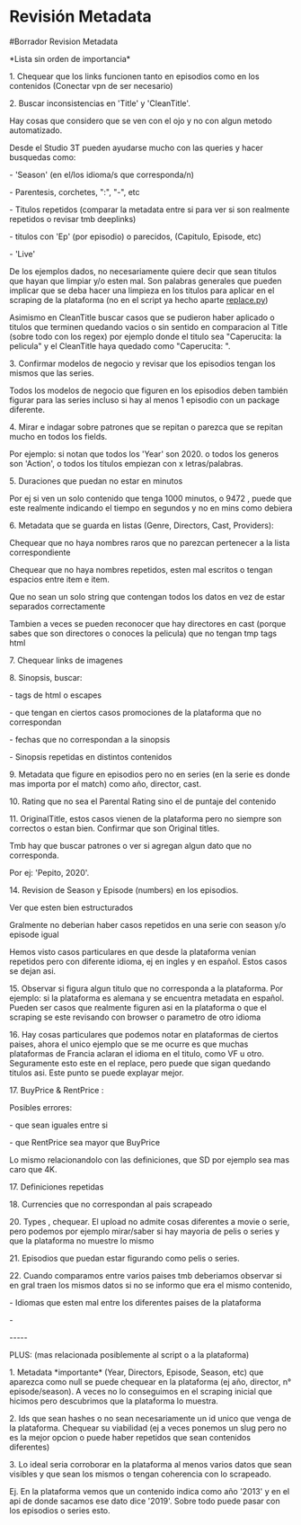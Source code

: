 # Revisión Metadata

#Borrador Revision Metadata

\*Lista sin orden de importancia\*

  

  

1\. Chequear que los links funcionen tanto en episodios como en los contenidos (Conectar vpn de ser necesario)

  

  

2\. Buscar inconsistencias en 'Title' y 'CleanTitle'.

Hay cosas que considero que se ven con el ojo y no con algun metodo automatizado.

Desde el Studio 3T pueden ayudarse mucho con las queries y hacer busquedas como:

\- 'Season' (en el/los idioma/s que corresponda/n)

\- Parentesis, corchetes, ":", "-", etc

\- Titulos repetidos (comparar la metadata entre si para ver si son realmente repetidos o revisar tmb deeplinks)

\- titulos con 'Ep' (por episodio) o parecidos, (Capitulo, Episode, etc)

\- 'Live'

De los ejemplos dados, no necesariamente quiere decir que sean titulos que hayan que limpiar y/o esten mal. Son palabras generales que pueden implicar que se deba hacer una limpieza en los titulos para aplicar en el scraping de la plataforma (no en el script ya hecho aparte [replace.py](http://replace.py))

  

Asimismo en CleanTitle buscar casos que se pudieron haber aplicado o titulos que terminen quedando vacios o sin sentido en comparacion al Title (sobre todo con los regex) por ejemplo donde el titulo sea "Caperucita: la pelicula" y el CleanTitle haya quedado como "Caperucita: ".

  

  

3\. Confirmar modelos de negocio y revisar que los episodios tengan los mismos que las series.

Todos los modelos de negocio que figuren en los episodios deben también figurar para las series incluso si hay al menos 1 episodio con un package diferente.

  

  

4\. Mirar e indagar sobre patrones que se repitan o parezca que se repitan mucho en todos los fields.

Por ejemplo: si notan que todos los 'Year' son 2020. o todos los generos son 'Action', o todos los títulos empiezan con x letras/palabras.

  

  

5\. Duraciones que puedan no estar en minutos

Por ej si ven un solo contenido que tenga 1000 minutos, o 9472 , puede que este realmente indicando el tiempo en segundos y no en mins como debiera

  

  

6\. Metadata que se guarda en listas (Genre, Directors, Cast, Providers):

Chequear que no haya nombres raros que no parezcan pertenecer a la lista correspondiente

Chequear que no haya nombres repetidos, esten mal escritos o tengan espacios entre item e item.

Que no sean un solo string que contengan todos los datos en vez de estar separados correctamente

Tambien a veces se pueden reconocer que hay directores en cast (porque sabes que son directores o conoces la pelicula) que no tengan tmp tags html

  

  

7\. Chequear links de imagenes

  

  

8\. Sinopsis, buscar:

\- tags de html o escapes

\- que tengan en ciertos casos promociones de la plataforma que no correspondan

\- fechas que no correspondan a la sinopsis

\- Sinopsis repetidas en distintos contenidos

  

  

9\. Metadata que figure en episodios pero no en series (en la serie es donde mas importa por el match) como año, director, cast.

  

  

10\. Rating que no sea el Parental Rating sino el de puntaje del contenido

  

  

11\. OriginalTitle, estos casos vienen de la plataforma pero no siempre son correctos o estan bien. Confirmar que son Original titles.

Tmb hay que buscar patrones o ver si agregan algun dato que no corresponda.

Por ej: 'Pepito, 2020'.

  

  

14\. Revision de Season y Episode (numbers) en los episodios.

Ver que esten bien estructurados

Gralmente no deberian haber casos repetidos en una serie con season y/o episode igual

Hemos visto casos particulares en que desde la plataforma venian repetidos pero con diferente idioma, ej en ingles y en español. Estos casos se dejan asi.

  

  

15\. Observar si figura algun titulo que no corresponda a la plataforma. Por ejemplo: si la plataforma es alemana y se encuentra metadata en español. Pueden ser casos que realmente figuren asi en la plataforma o que el scraping se este revisando con browser o parametro de otro idioma

  

  

16\. Hay cosas particulares que podemos notar en plataformas de ciertos paises, ahora el unico ejemplo que se me ocurre es que muchas plataformas de Francia aclaran el idioma en el titulo, como VF u otro. Seguramente esto este en el replace, pero puede que sigan quedando titulos asi. Este punto se puede explayar mejor.

  

  

17\. BuyPrice & RentPrice :

Posibles errores:

\- que sean iguales entre si

\- que RentPrice sea mayor que BuyPrice

Lo mismo relacionandolo con las definiciones, que SD por ejemplo sea mas caro que 4K.

  

  

17\. Definiciones repetidas

  

  

18\. Currencies que no correspondan al pais scrapeado

  

  

20\. Types , chequear. El upload no admite cosas diferentes a movie o serie, pero podemos por ejemplo mirar/saber si hay mayoria de pelis o series y que la plataforma no muestre lo mismo

  

  

21\. Episodios que puedan estar figurando como pelis o series.

  

  

22\. Cuando comparamos entre varios paises tmb deberiamos observar si en gral traen los mismos datos si no se informo que era el mismo contenido,

\- Idiomas que esten mal entre los diferentes paises de la plataforma

\-

  

\-----

  

PLUS: (mas relacionada posiblemente al script o a la plataforma)

  

1\. Metadata \*importante\* (Year, Directors, Episode, Season, etc) que aparezca como null se puede chequear en la plataforma (ej año, director, n° episode/season). A veces no lo conseguimos en el scraping inicial que hicimos pero descubrimos que la plataforma lo muestra.

  

2\. Ids que sean hashes o no sean necesariamente un id unico que venga de la plataforma. Chequear su viabilidad (ej a veces ponemos un slug pero no es la mejor opcion o puede haber repetidos que sean contenidos diferentes)

  

3\. Lo ideal seria corroborar en la plataforma al menos varios datos que sean visibles y que sean los mismos o tengan coherencia con lo scrapeado.

Ej. En la plataforma vemos que un contenido indica como año '2013' y en el api de donde sacamos ese dato dice '2019'. Sobre todo puede pasar con los episodios o series esto.
